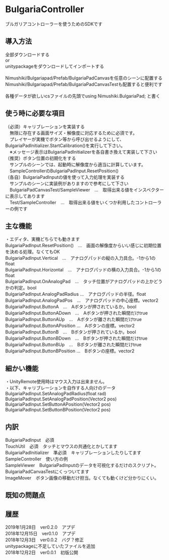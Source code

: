 # BulgariaController
ブルガリアコントローラーを使うためのSDKです

## 導入方法
全部ダウンロードする<br>
or<br>
unitypackageをダウンロードしてインポートする<br>
<br>
Nimushiki/Bulgariapad/Prefab/BulgariaPadCanvasを任意のシーンに配置する<br>
Nimushiki/Bulgariapad/Prefab/BulgariaPadCanvasTestも配置すると便利です<br>
<br>
各種データが欲しいcsファイルの先頭でusing Nimushiki.BulgariaPad; と書く<br>

## 使う時に必要な項目
（必須）キャリブレーションを実装する<br>
　無限に存在する画面サイズ・解像度に対応するために必須です。<br>
　プレイヤーが実機でボタン等から呼び出せるようにして、BulgariaPadInitializer.StartCalibration()を実行して下さい。<br>
　※メッセージ表示はBulgariaPadInitializerを各自書き換えて実装して下さい<br>
（推奨）ボタン位置の初期化をする<br>
　サンプルのシーンでは、起動時に解像度から適当に計算しています。<br>
　SampleControllerのBulgariaPadInput.ResetPosition()<br>
（各自）BulgariaPadInputの値を使って入力処理を実装する<br>
　サンプルのシーンに実装例がありますので参考にして下さい<br>
　BulgariaPadCanvasTest/SampleViewer　…　取得出来る値をインスペクターに表示してあります<br>
　Test/SampleController　…　取得出来る値をいくつか利用したコントローラーの例です<br>

## 主な機能
・エディタ、実機どちらでも動きます<br>
BulgariaPadInput.ResetPosition()　…　画面の解像度からいい感じに初期位置を決める処理。なくてもOK<br>
BulgariaPadInput.Vertical　…　アナログパッドの縦の入力具合。-1から1のfloat<br>
BulgariaPadInput.Horizontal　…　アナログパッドの横の入力具合。-1から1のfloat<br>
BulgariaPadInput.OnAnalogPad　…　タッチ位置がアナログパッドの上かどうかの判定。bool<br>
BulgariaPadInput.AnalogPadRadius …　アナログパッドの半径。float<br>
BulgariaPadInput.AnalogPadPos　…　アナログパッドの中心座標。vector2<br>
BulgariaPadInput.ButtonA　…　Aボタンが押されているか。bool<br>
BulgariaPadInput.ButtonADown　…　Aボタンが押された瞬間だけtrue<br>
BulgariaPadInput.ButtonAUp　…　Aボタンが離された瞬間だけtrue<br>
BulgariaPadInput.ButtonAPosition …　Aボタンの座標。vector2<br>
BulgariaPadInput.ButtonB　…　Bボタンが押されているか。bool<br>
BulgariaPadInput.ButtonBDown　…　Bボタンが押された瞬間だけtrue<br>
BulgariaPadInput.ButtonBUp　…　Bボタンが離された瞬間だけtrue<br>
BulgariaPadInput.ButtonBPosition …　Bボタンの座標。vector2<br>

## 細かい機能
・UnityRemote使用時はマウス入力は出来ません。<br>
・以下、キャリブレーションを自作する人向けのデータ<br>
BulgariaPadInput.SetAnalogPadRadius(float rad)<br>
BulgariaPadInput.SetAnalogPadPosition(Vector2 pos)<br>
BulgariaPadInput.SetButtonAPosition(Vector2 pos)<br>
BulgariaPadInput.SetButtonBPosition(Vector2 pos)<br>

## 内訳
BulgariaPadInput　必須<br>
TouchUtil　必須　タッチとマウスの共通化とかしてます<br>
BulgariaPadInitializer　準必須　キャリブレーションしたりしてます<br>
SampleController　使い方の例<br>
SampleViewer　BulgariaPadInputのデータを可視化するだけのスクリプト。BulgariaPadCanvasTestにくっついてます<br>
ImageMover　ボタン画像の移動だけ担当。なくても動くけど分かりにくい。

## 既知の問題点


## 履歴
2019年1月28日　ver0.2.0　アプデ<br>
2018年12月15日　ver0.1.0　アプデ<br>
2018年12月3日　ver0.0.2　バグ？修正<br>
 unitypackageに不足していたファイルを追加<br>
2018年12月2日　ver0.0.1　初版公開
